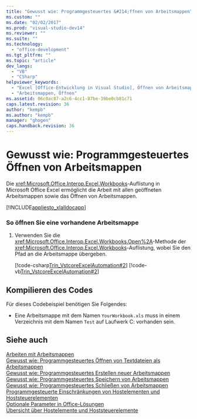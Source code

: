 ```yaml
---
title: "Gewusst wie: Programmgesteuertes &#214;ffnen von Arbeitsmappen"
ms.custom: ""
ms.date: "02/02/2017"
ms.prod: "visual-studio-dev14"
ms.reviewer: ""
ms.suite: ""
ms.technology: 
  - "office-development"
ms.tgt_pltfrm: ""
ms.topic: "article"
dev_langs: 
  - "VB"
  - "CSharp"
helpviewer_keywords: 
  - "Excel [Office-Entwicklung in Visual Studio], Öffnen von Arbeitsmappen"
  - "Arbeitsmappen, Öffnen"
ms.assetid: 06c0ac87-a2c6-4cc1-87be-39be0cb81c71
caps.latest.revision: 36
author: "kempb"
ms.author: "kempb"
manager: "ghogen"
caps.handback.revision: 36
---
```

# Gewusst wie: Programmgesteuertes &#214;ffnen von Arbeitsmappen
  Die <xref:Microsoft.Office.Interop.Excel.Workbooks>\-Auflistung in Microsoft Office Excel ermöglicht die Arbeit mit allen geöffneten Arbeitsmappen sowie das Öffnen von Arbeitsmappen.  
  
 [!INCLUDE[appliesto_xlalldocapp](../vsto/includes/appliesto-xlalldocapp-md.md)]  
  
### So öffnen Sie eine vorhandene Arbeitsmappe  
  
1.  Verwenden Sie die <xref:Microsoft.Office.Interop.Excel.Workbooks.Open%2A>\-Methode der <xref:Microsoft.Office.Interop.Excel.Workbooks>\-Auflistung, wobei Sie den Pfad an die Arbeitsmappe übergeben.  
  
     [!code-csharp[Trin_VstcoreExcelAutomation#2](../snippets/csharp/VS_Snippets_OfficeSP/Trin_VstcoreExcelAutomation/CS/Sheet1.cs#2)]
     [!code-vb[Trin_VstcoreExcelAutomation#2](../snippets/visualbasic/VS_Snippets_OfficeSP/Trin_VstcoreExcelAutomation/VB/Sheet1.vb#2)]  
  
## Kompilieren des Codes  
 Für dieses Codebeispiel benötigen Sie Folgendes:  
  
-   Eine Arbeitsmappe mit dem Namen `YourWorkbook.xls` muss in einem Verzeichnis mit dem Namen `Test` auf Laufwerk C: vorhanden sein.  
  
## Siehe auch  
 [Arbeiten mit Arbeitsmappen](../vsto/working-with-workbooks.md)   
 [Gewusst wie: Programmgesteuertes Öffnen von Textdateien als Arbeitsmappen](../vsto/how-to-programmatically-open-text-files-as-workbooks.md)   
 [Gewusst wie: Programmgesteuertes Erstellen neuer Arbeitsmappen](../vsto/how-to-programmatically-create-new-workbooks.md)   
 [Gewusst wie: Programmgesteuertes Speichern von Arbeitsmappen](../vsto/how-to-programmatically-save-workbooks.md)   
 [Gewusst wie: Programmgesteuertes Schließen von Arbeitsmappen](../vsto/how-to-programmatically-close-workbooks.md)   
 [Programmgesteuerte Einschränkungen von Hostelementen und Hoststeuerelementen](../vsto/programmatic-limitations-of-host-items-and-host-controls.md)   
 [Optionale Parameter in Office-Lösungen](../vsto/optional-parameters-in-office-solutions.md)   
 [Übersicht über Hostelemente und Hoststeuerelemente](../vsto/host-items-and-host-controls-overview.md)  
  
  